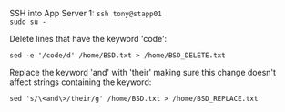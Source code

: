 SSH into App Server 1:
`` ssh tony@stapp01 ``  
`` sudo su - ``  

Delete lines that have the keyword 'code':  

`` sed -e '/code/d' /home/BSD.txt > /home/BSD_DELETE.txt ``  

Replace the keyword 'and' with 'their' making sure this change doesn't affect strings containing the keyword:  

`` sed 's/\<and\>/their/g' /home/BSD.txt > /home/BSD_REPLACE.txt ``